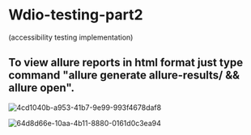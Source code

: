 # Wdio-testing-part2
(accessibility testing implementation)

 ## To view allure reports in html format just type command "allure generate allure-results/ && allure open".


![4cd1040b-a953-41b7-9e99-993f4678daf8](https://user-images.githubusercontent.com/46654095/126331888-530e896d-e857-4b8c-81eb-b390bd8394eb.jpg)



![64d8d66e-10aa-4b11-8880-0161d0c3ea94](https://user-images.githubusercontent.com/46654095/126331896-b5f81491-5d09-4079-989a-78d3473e70a9.jpg)

